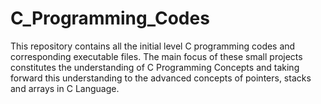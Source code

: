 # C_Programming_Codes
 This repository contains all the initial level C programming codes and corresponding executable files.
 The main focus of these small projects constitutes the understanding of C Programming Concepts and taking forward this understanding to the advanced concepts of pointers, stacks and arrays in C Language.
